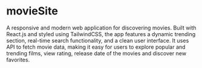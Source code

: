 # movieSite
A responsive and modern web application for discovering movies. Built with React.js and styled using TailwindCSS, the app features a dynamic trending section, real-time search functionality, and a clean user interface. It uses API to fetch movie data, making it easy for users to explore popular and trending films, view rating, release date of the movies and discover new favorites.
